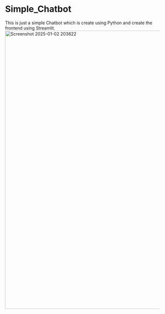 # Simple_Chatbot
This is just a simple Chatbot which is create using Python and create the frontend using Streamlit.
<img width="902" alt="Screenshot 2025-01-02 203622" src="https://github.com/user-attachments/assets/4332d9bc-a46b-4a04-9be3-dfb9f4b6775d" />
